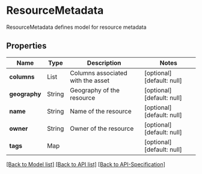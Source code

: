 # ResourceMetadata
ResourceMetadata defines model for resource metadata
## Properties
Name | Type | Description | Notes
------------ | ------------- | ------------- | -------------
**columns** | List | Columns associated with the asset | [optional] [default: null]
**geography** | String | Geography of the resource | [optional] [default: null]
**name** | String | Name of the resource | [optional] [default: null]
**owner** | String | Owner of the resource | [optional] [default: null]
**tags** | Map |  | [optional] [default: null]

[[Back to Model list]](../README.md#documentation-for-models) [[Back to API list]](../README.md#documentation-for-api-endpoints) [[Back to API-Specification]](../README.md)


